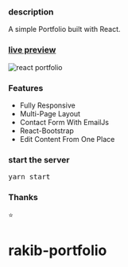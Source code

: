 ### description

A simple Portfolio built with React. 

### [live preview](https://ubaimutl.github.io/react-portfolio/)

![react portfolio](src/assets/images/react%20portfolio%20gif.gif)


### Features

- Fully Responsive
- Multi-Page Layout
- Contact Form With EmailJs
- React-Bootstrap
- Edit Content From One Place

### start the server

<pre>yarn start</pre>

### Thanks
 ⭐ 
 


# rakib-portfolio

